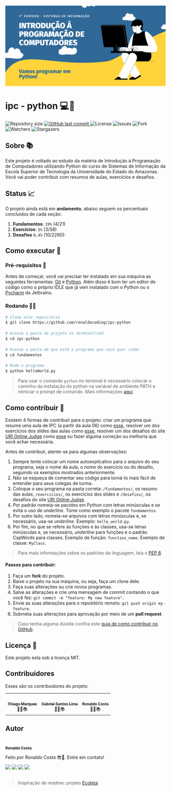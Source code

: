 ![Alt text](/img/IPC-Python.png?raw=true "Banner")

# ipc - python 💻🐍

<p align="left">
  <img alt="Repository size" src="https://img.shields.io/github/repo-size/ronaldocoding/ipc-python">

  <a href="https://github.com/ronaldocoding/ipc-python/commits/main">
    <img alt="GitHub last commit" src="https://img.shields.io/github/last-commit/ronaldocoding/ipc-python">
  </a>

  <img alt="License" src="https://img.shields.io/badge/license-MIT-brightgreen">
  
  <img alt="Issues" src="https://img.shields.io/github/issues/ronaldocoding/ipc-python">
   
  <img alt="Fork" src="https://img.shields.io/github/forks/ronaldocoding/ipc-python?style=social">
      
  <img alt="Watchers" src="https://img.shields.io/github/watchers/ronaldocoding/ipc-python?style=social">
     
  <img alt="Stargazers" src="https://img.shields.io/github/stars/ronaldocoding/ipc-python?style=social">
   
  </a>
  </a>
</p>

## Sobre 📚
<p align="left">Este projeto é voltado ao estudo da matéria de Introdução à Programação de Computadores utilizando Python do curso de Sistemas de Informação da Escola Superior de Tecnologia da Universidade do Estado do Amazonas. Você vai poder contribuir com resumos de aulas, exercícios e desafios.</p>

## Status 📈

O projeto ainda está em **andamento**, abaixo seguem os percentuais concluídos de cada seção:

1. **Fundamentos**: `19%` (4/21)
2. **Exercícios**: `5%` (3/58)
3. **Desafios** `0,4%` (10/2260):

## Como executar 🚀

### Pré-requisitos 📔

Antes de começar, você vai precisar ter instalado em sua máquina as seguintes ferramentas: [Git](https://git-scm.com) e [Python](https://www.python.org/). Além disso é bom ter um editor de código como o próprio IDLE que já vem instalado com o Python ou o [Pycharm](https://www.jetbrains.com/pt-br/pycharm/download/#section=windows) da Jetbrains.

### Rodando 👨‍💻

```bash
# Clone este repositório
$ git clone https://github.com/ronaldocoding/ipc-python

# Acesse a pasta do projeto no terminal/cmd
$ cd ipc-python

# Acesse a pasta em que está o programa que você quer rodar
$ cd fundamentos

# Rode o programa
$ python helloWorld.py
```
> Para usar o comando `python` no terminal é necessário colocar o caminho da instalação do python na variável de ambiente PATH e reiniciar o prompt de comando. Mais informações [aqui](https://dicasdepython.com.br/resolvido-python-nao-e-reconhecido-como-um-comando-interno/).

## Como contribuir 🧐

Existem 4 formas de contribuir para o projeto: criar um programa que resume uma aula de IPC (a partir da aula 06) como [esse](https://github.com/ronaldocoding/ipc-python/blob/main/fundamentos/helloWorld.py), resolver um dos exercícios dos slides das aulas como [esse](https://github.com/ronaldocoding/ipc-python/blob/main/exercicios/aula04/imposto.py), resolver um dos desafios do site [URI Online Judge](https://www.urionlinejudge.com.br/) como [esse](https://github.com/ronaldocoding/ipc-python/blob/main/desafios/extremelyBasic.py) ou fazer alguma correção ou melhoria que você achar necessária.

Antes de contribuir, atente-se para algumas observações:

1. Sempre tente colocar um nome autoexplicativo para o arquivo do seu programa, seja o nome da aula, o nome do exercício ou do desafio, seguindo os exemplos mostrados anteriormente.
2. Não se esqueça de comentar seu código para torná-lo mais fácil de entender para seus colegas de turma.
3. Coloque o seu programa na pasta correta: `/fundamentos/`, os resumo das aulas, `/exercicios/`, os exercícios dos slides e `/desafios/`, os desafios do site [URI Online Judge](https://www.urionlinejudge.com.br/).
4. Por padrão nomeia-se pacotes em Python com letras minúsculas e se evita o uso de *underline*. Tome como exemplo o pacote `fundamentos`.
5. Por outro lado, nomeia-se arquivos com letras minúsculas e, se necessário, usa-se *underline*. Exemplo: `hello_world.py`.
6. Por fim, no que se refere às funções e às classes, usa-se letras minúsculas e, se necessário, *underline* para funções e o padrão CapWords para classes. Exemplo de função: `function_name`. Exemplo de classe: `MyClass`.

> Para mais informações sobre os padrões da linguagem, leia o [PEP 8](https://www.python.org/dev/peps/pep-0008/).

#### Passos para contribuir:

1. Faça um **fork** do projeto.
2. Baixe o projeto na sua máquina, ou seja, faça um clone dele.
3. Faça suas alterações ou crie novos programas.
4. Salve as alterações e crie uma mensagem de commit contando o que você fez: `git commit -m "feature: My new feature"`.
5. Envie as suas alterações para o repositório remoto: `git push origin my-feature`.
6. Submeta suas alterações para aprovação por meio de um **pull request**.
> Caso tenha alguma dúvida confira este [guia de como contribuir no GitHub](https://github.com/firstcontributions/first-contributions).

## Licença 📝 

Este projeto esta sob a licença MIT.

## Contribuidores

Esses são os contribuidores do projeto:

<table>
    <tr>
        <td align="center"><a href="https://github.com/tmmarquess"><img style="border-radius: 50%;" src="https://github.com/tmmarquess.png" width="100px;" alt=""/><br /><sub><b>Thiago Marques</b></sub></a><br /><a>👨‍🎓📚</a></td>
        <td align="center"><a href="https://github.com/gabrielSantosLima"><img style="border-radius: 50%;" src="https://github.com/gabrielSantosLima.png" width="100px;" alt=""/><br /><sub><b>Gabriel Santos Lima</b></sub></a><br /><a>👨‍🎓📚</a></td>
        <td align="center"><a href="https://github.com/ronaldocoding"><img style="border-radius: 50%;" src="https://github.com/ronaldocoding.png" width="100px;" alt=""/><br /><sub><b>Ronaldo Costa</b></sub></a><br /><a>👨‍🎓📚</a></td>
    </tr>
</table>

## Autor

<a href="https://github.com/ronaldocoding">
 <img style="border-radius: 50%;" src="https://github.com/ronaldocoding.png" width="100px;" alt=""/>
 <br />
 <sub><b>Ronaldo Costa</b></sub></a>

Feito por Ronaldo Costa 😎🖖. Entre em contato!

<a href = "mailto:ronaldocosta.developer@gmail.com"><img src="https://img.shields.io/badge/-Gmail-%23333?style=for-the-badge&logo=gmail&logoColor=white" target="_blank"></a>
<a href="https://www.linkedin.com/in/ronaldocoding" target="_blank"><img src="https://img.shields.io/badge/-LinkedIn-%230077B5?style=for-the-badge&logo=linkedin&logoColor=white" target="_blank"></a>
<a href="https://instagram.com/ronaldocoding" target="_blank"><img src="https://img.shields.io/badge/-Instagram-%23E4405F?style=for-the-badge&logo=instagram&logoColor=white" target="_blank"></a>
<a href="https://twitter.com/ronaldocoding" target="_blank"><img src="https://img.shields.io/badge/Twitter-1DA1F2?style=for-the-badge&logo=twitter&logoColor=white" target="_blank"></a>

##

> Inspiração de readme: projeto [Ecoleta](https://github.com/tgmarinho/Ecoleta)
